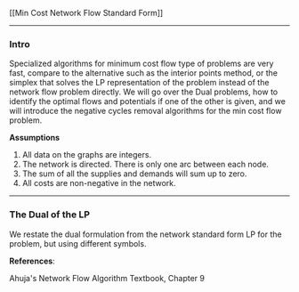 [[Min Cost Network Flow Standard Form]]

---
### **Intro**

Specialized algorithms for minimum cost flow type of problems are very fast, compare to the alternative such as the interior points method, or the simplex that solves the LP representation of the problem instead of the network flow problem directly. We will go over the Dual problems, how to identify the optimal flows and potentials if one of the other is given, and we will introduce the negative cycles removal algorithms for the min cost flow problem. 

**Assumptions**

1. All data on the graphs are integers. 
2. The network is directed. There is only one arc between each node. 
3. The sum of all the supplies and demands will sum up to zero. 
4. All costs are non-negative in the network. 

---
### **The Dual of the LP**

We restate the dual formulation from the network standard form LP for the problem, but using different symbols. 







**References**: 

Ahuja's Network Flow Algorithm Textbook, Chapter 9
